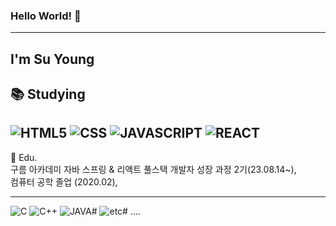 ### Hello World! 👋

<!--
**SwimmingRiver/SwimmingRiver** is a ✨ _special_ ✨ repository because its `README.md` (this file) appears on your GitHub profile.

Here are some ideas to get you started:

- 🔭 I’m currently working on ...
- 🌱 I’m currently learning ...
- 👯 I’m looking to collaborate on ...
- 🤔 I’m looking for help with ...
- 💬 Ask me about ...
- 📫 How to reach me: ...
- 😄 Pronouns: ...
- ⚡ Fun fact: ...
-->

---
I'm Su Young 
------
📚 Studying
------
![HTML5](https://img.shields.io/badge/-HTML-000?style=flat-square&logo=HTML5)
![CSS](https://img.shields.io/badge/-CSS-000?style=flat-square&logo=CSS3&logoColor="#1572B6")
![JAVASCRIPT](https://img.shields.io/badge/-JavaScript-000?style=flat-square&logo=JavaScript)
![REACT](https://img.shields.io/badge/-React.js-000?style=flat-square&logo=React)
------
📄 Edu.  
  구름 아카데미 자바 스프링 & 리액트 풀스택 개발자 성장 과정 2기(23.08.14~),  
  컴퓨터 공학 졸업 (2020.02),
 
------ 
![C](https://img.shields.io/badge/-C-000?style=flat-square)
![C++](https://img.shields.io/badge/-C++-000?style=flat-square)
![JAVA#](https://img.shields.io/badge/-Java-000?style=flat-square)
![etc#](https://img.shields.io/badge/-etc-000?style=flat-square)
....

